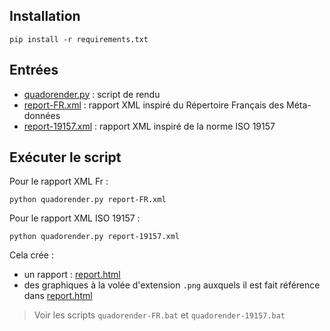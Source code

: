 ## Installation
	pip install -r requirements.txt


## Entrées
- [quadorender.py](quadorender.py) : script de rendu
- [report-FR.xml](report-FR.xml) : rapport XML inspiré du Répertoire Français des Méta-données
- [report-19157.xml](report-19157.xml) : rapport XML inspiré de la norme ISO 19157

## Exécuter le script
Pour le rapport XML Fr :

	python quadorender.py report-FR.xml

Pour le rapport XML ISO 19157 :

	python quadorender.py report-19157.xml

Cela crée :

- un rapport : [report.html](report.html)
- des graphiques à la volée d'extension  `.png` auxquels il est fait référence dans [report.html](report.html)

> Voir les scripts `quadorender-FR.bat` et `quadorender-19157.bat`

